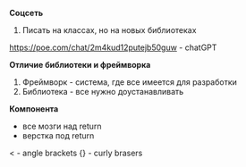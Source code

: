 **Соцсеть** 
1. Писать на классах, но на новых библиотеках

https://poe.com/chat/2m4kud12putejb50guw - chatGPT 

**Отличие библиотеки и фреймворка**
1. Фреймворк - система, где все имеется для разработки
2. Библиотека - все нужно доустанавливать

**Компонента** 
- все мозги над return
- верстка под return

< - angle brackets
{} - curly brasers